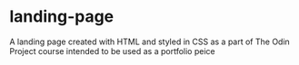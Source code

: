 # landing-page
A landing page created with HTML and styled in CSS as a part of The Odin Project course intended to be used as a portfolio peice 
